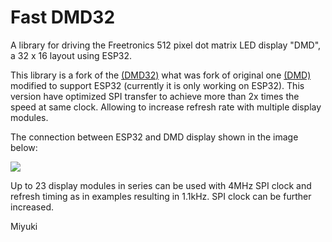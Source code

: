 # Fast DMD32 
A library for driving the Freetronics 512 pixel dot matrix LED display "DMD", a 32 x 16 layout using ESP32.

This library is a fork of the [(DMD32)](https://github.com/Qudor-Engineer/DMD32) what was fork of original one [(DMD)](https://github.com/freetronics/DMD) modified to support ESP32 (currently it is only working on ESP32).
This version have optimized SPI transfer to achieve more than 2x times the speed at same clock. Allowing to increase refresh rate with multiple display modules. 

The connection between ESP32 and DMD display shown in the image below:






![](https://github.com/MiyukiDark/DMD32/blob/main/connection.png)


Up to 23 display modules in series can be used with 4MHz SPI clock and refresh timing as in examples resulting in 1.1kHz. SPI clock can be further increased. 


Miyuki
